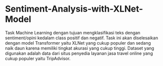 # Sentiment-Analysis-with-XLNet-Model
Task Machine Learning dengan tujuan mengklasifikasi teks dengan sentiment/opini kedalam class positif dan negatif. Task ini akan diselesaikan dengan model Transformer yaitu XLNet yang cukup populer dan sedang naik daun karena memiliki tingkat akurasi yang cukup tinggi. Dataset yang digunakan adalah data dari situs penyedia layanan jasa travel online yang cukup populer yaitu TripAdvisor.
